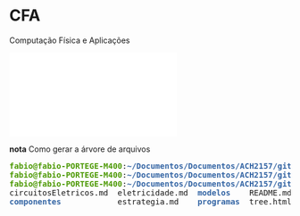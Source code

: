 # CFA
Computação Física e Aplicações

![](tree.html)

**nota** Como gerar a árvore de arquivos

<pre><font color="#4E9A06"><b>fabio@fabio-PORTEGE-M400</b></font>:<font color="#3465A4"><b>~/Documentos/Documentos/ACH2157/git</b></font>$ tree -H . &gt;../tree.html
<font color="#4E9A06"><b>fabio@fabio-PORTEGE-M400</b></font>:<font color="#3465A4"><b>~/Documentos/Documentos/ACH2157/git</b></font>$ mv ../tree.html CFA
<font color="#4E9A06"><b>fabio@fabio-PORTEGE-M400</b></font>:<font color="#3465A4"><b>~/Documentos/Documentos/ACH2157/git</b></font>$ ls CFA
circuitosEletricos.md  eletricidade.md  <font color="#3465A4"><b>modelos</b></font>    README.md
<font color="#3465A4"><b>componentes</b></font>            estrategia.md    <font color="#3465A4"><b>programas</b></font>  tree.html
</pre>

